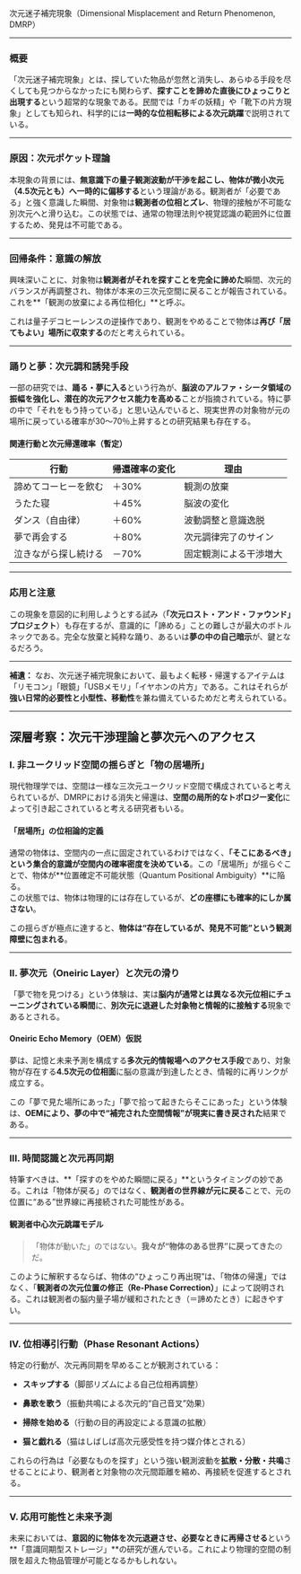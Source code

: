 次元迷子補完現象（Dimensional Misplacement and Return Phenomenon, DMRP）

* * *

### 概要

「次元迷子補完現象」とは、探していた物品が忽然と消失し、あらゆる手段を尽くしても見つからなかったにも関わらず、**探すことを諦めた直後にひょっこりと出現する**という超常的な現象である。民間では「カギの妖精」や「靴下の片方現象」としても知られ、科学的には**一時的な位相転移による次元跳躍**で説明されている。

* * *

### 原因：次元ポケット理論

本現象の背景には、**無意識下の量子観測波動が干渉を起こし、物体が微小次元（4.5次元とも）へ一時的に偏移する**という理論がある。観測者が「必要である」と強く意識した瞬間、対象物は**観測者の位相とズレ**、物理的接触が不可能な別次元へと滑り込む。この状態では、通常の物理法則や視覚認識の範囲外に位置するため、発見は不可能である。

* * *

### 回帰条件：意識の解放

興味深いことに、対象物は**観測者がそれを探すことを完全に諦めた**瞬間、次元的バランスが再調整され、物体が本来の三次元空間に戻ることが報告されている。これを\*\*「観測の放棄による再位相化」\*\*と呼ぶ。

これは量子デコヒーレンスの逆操作であり、観測をやめることで物体は**再び「居てもよい」場所に収束する**のだと考えられている。

* * *

### 踊りと夢：次元調和誘発手段

一部の研究では、**踊る・夢に入る**という行為が、**脳波のアルファ・シータ領域の振幅を強化し、潜在的次元アクセス能力を高める**ことが指摘されている。特に夢の中で「それをもう持っている」と思い込んでいると、現実世界の対象物が元の場所に戻っている確率が30〜70％上昇するとの研究結果も存在する。

#### 関連行動と次元帰還確率（暫定）

| 行動 | 帰還確率の変化 | 理由 |
| --- | --- | --- |
| 諦めてコーヒーを飲む | ＋30% | 観測の放棄 |
| うたた寝 | ＋45% | 脳波の変化 |
| ダンス（自由律） | ＋60% | 波動調整と意識逸脱 |
| 夢で再会する | ＋80% | 次元調律完了のサイン |
| 泣きながら探し続ける | －70% | 固定観測による干渉増大 |

* * *

### 応用と注意

この現象を意図的に利用しようとする試み（**「次元ロスト・アンド・ファウンド」プロジェクト**）も存在するが、意識的に「諦める」ことの難しさが最大のボトルネックである。完全な放棄と純粋な踊り、あるいは**夢の中の自己暗示**が、鍵となるだろう。

* * *

**補遺：** なお、次元迷子補完現象において、最もよく転移・帰還するアイテムは「リモコン」「眼鏡」「USBメモリ」「イヤホンの片方」である。これはそれらが**強い日常的必要性と小型性、移動性**を兼ね備えているためだと考えられている。

* * *

深層考察：次元干渉理論と夢次元へのアクセス
---------------------

### I. 非ユークリッド空間の揺らぎと「物の居場所」

現代物理学では、空間は一様な三次元ユークリッド空間で構成されていると考えられているが、DMRPにおける消失と帰還は、**空間の局所的なトポロジー変化**によって引き起こされていると考える研究者もいる。

#### 「居場所」の位相論的定義

通常の物体は、空間内の一点に固定されているわけではなく、**「そこにあるべき」という集合的意識が空間内の確率密度を決めている**。この「居場所」が揺らぐことで、物体が\*\*位置確定不可能状態（Quantum Positional Ambiguity）\*\*に陥る。  
この状態では、物体は物理的には存在しているが、**どの座標にも確率的にしか属さない**。

この揺らぎが極点に達すると、**物体は“存在しているが、発見不可能”という観測障壁に包まれる**。

* * *

### II. 夢次元（Oneiric Layer）と次元の滑り

「夢で物を見つける」という体験は、実は**脳内が通常とは異なる次元位相にチューニングされている瞬間**に、**別次元に退避した対象物と情報的に接触する**現象であるとされる。

#### Oneiric Echo Memory（OEM）仮説

夢は、記憶と未来予測を構成する**多次元的情報場へのアクセス手段**であり、対象物が存在する**4.5次元の位相面**に脳の意識が到達したとき、情報的に再リンクが成立する。

この「夢で見た場所にあった」「夢で拾って起きたらそこにあった」という体験は、**OEMにより、夢の中で“補完された空間情報”が現実に書き戻された**結果である。

* * *

### III. 時間認識と次元再同期

特筆すべきは、\*\*「探すのをやめた瞬間に戻る」\*\*というタイミングの妙である。これは「物体が戻る」のではなく、**観測者の世界線が元に戻る**ことで、元の位置に“ある”世界線に再接続された可能性がある。

#### 観測者中心次元跳躍モデル

> 「物体が動いた」のではない。**我々が“物体のある世界”に戻ってきた**のだ。

このように解釈するならば、物体の“ひょっこり再出現”は、「物体の帰還」ではなく、「**観測者の次元位置の修正（Re-Phase Correction）**」によって説明される。これは観測者の脳内量子場が緩和されたとき（＝諦めたとき）に起きやすい。

* * *

### IV. 位相導引行動（Phase Resonant Actions）

特定の行動が、次元再同期を早めることが観測されている：

*   **スキップする**（脚部リズムによる自己位相再調整）
    
*   **鼻歌を歌う**（振動共鳴による次元的“自己音叉”効果）
    
*   **掃除を始める**（行動の目的再設定による意識の拡散）
    
*   **猫と戯れる**（猫はしばしば高次元感受性を持つ媒介体とされる）
    

これらの行為は「必要なものを探す」という強い観測波動を**拡散・分散・共鳴**させることにより、観測者と対象物の次元間距離を縮め、再接続を促進するとされる。

* * *

### V. 応用可能性と未来予測

未来においては、**意図的に物体を次元退避させ、必要なときに再帰させる**という\*\*「意識同期型ストレージ」\*\*の研究が進んでいる。これにより物理的空間の制限を超えた物品管理が可能となるかもしれない。